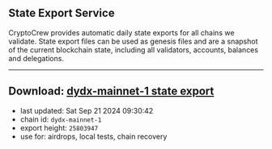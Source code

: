 ## State Export Service
CryptoCrew provides automatic daily state exports for all chains we validate. State export files can be used as genesis files and are a snapshot of the current blockchain state, including all validators, accounts, balances and delegations.

---
**Download: [dydx-mainnet-1 state export](https://dl-tyo.ccvalidators.com/SERVICE/dydx/dydx-mainnet-1_export_25803947.json)**
---

- last updated: Sat Sep 21 2024 09:30:42
- chain id: `dydx-mainnet-1`
- export height: `25803947`
- use for: airdrops, local tests, chain recovery

